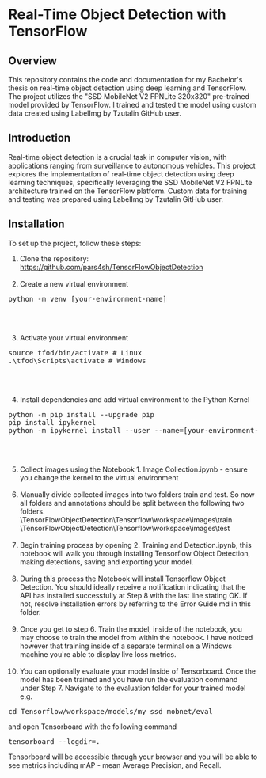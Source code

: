 # Real-Time Object Detection with TensorFlow

## Overview
This repository contains the code and documentation for my Bachelor's thesis on real-time object detection using deep learning and TensorFlow. The project utilizes the "SSD MobileNet V2 FPNLite 320x320" pre-trained model provided by TensorFlow. I trained and tested the model using custom data created using LabelImg by Tzutalin GitHub user.

## Introduction
Real-time object detection is a crucial task in computer vision, with applications ranging from surveillance to autonomous vehicles. This project explores the implementation of real-time object detection using deep learning techniques, specifically leveraging the SSD MobileNet V2 FPNLite architecture trained on the TensorFlow platform. Custom data for training and testing was prepared using LabelImg by Tzutalin GitHub user.

## Installation
To set up the project, follow these steps:
1. Clone the repository: https://github.com/pars4sh/TensorFlowObjectDetection <br/><br/>
2. Create a new virtual environment
<pre>python -m venv [your-environment-name]</pre> <br/><br/>
3. Activate your virtual environment
<pre>
source tfod/bin/activate # Linux
.\tfod\Scripts\activate # Windows 
</pre> <br/><br/>
4. Install dependencies and add virtual environment to the Python Kernel
<pre>
python -m pip install --upgrade pip
pip install ipykernel
python -m ipykernel install --user --name=[your-environment-name]
</pre> <br/><br/>
5. Collect images using the Notebook 1. Image Collection.ipynb - ensure you change the kernel to the virtual environment <br/><br/>
6. Manually divide collected images into two folders train and test. So now all folders and annotations should be split between the following two folders. <br/>
\TensorFlowObjectDetection\Tensorflow\workspace\images\train <br/>
\TensorFlowObjectDetection\Tensorflow\workspace\images\test <br/><br/>
7. Begin training process by opening 2. Training and Detection.ipynb, this notebook will walk you through installing Tensorflow Object Detection, making detections, saving and exporting your model. <br/><br/>
8. During this process the Notebook will install Tensorflow Object Detection. You should ideally receive a notification indicating that the API has installed successfully at Step 8 with the last line stating OK. 
If not, resolve installation errors by referring to the Error Guide.md in this folder. <br/><br/>
9. Once you get to step 6. Train the model, inside of the notebook, you may choose to train the model from within the notebook. I have noticed however that training inside of a separate terminal on a Windows machine you're able to display live loss metrics. <br/><br/>
10. You can optionally evaluate your model inside of Tensorboard. Once the model has been trained and you have run the evaluation command under Step 7. Navigate to the evaluation folder for your trained model e.g.
<pre>cd Tensorflow/workspace/models/my_ssd_mobnet/eval</pre>
and open Tensorboard with the following command
<pre>tensorboard --logdir=.</pre>
Tensorboard will be accessible through your browser and you will be able to see metrics including mAP - mean Average Precision, and Recall.
